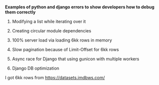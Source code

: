 **Examples of python and django errors to show developers how to debug them correctly**

1. Modifying a list while iterating over it

2. Creating circular module dependencies

3. 100% server load via loading 6kk rows in memory

4. Slow pagination because of Limit-Offset for 6kk rows

5. Async race for Django that using gunicon with multiple workers

6. Django DB optimization

I got 6kk rows from https://datasets.imdbws.com/
